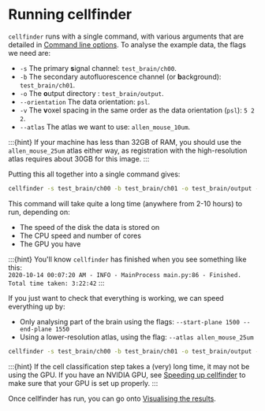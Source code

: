 # Running cellfinder

`cellfinder` runs with a single command, with various arguments that are detailed in [Command line options](/documentation/cellfinder/user-guide/command-line/cli). To analyse the example data, the flags we need are:

- `-s` The primary **s**ignal channel: `test_brain/ch00`.
- `-b` The secondary autofluorescence channel (or **b**ackground): `test_brain/ch01`.
- `-o` The **o**utput directory :  `test_brain/output`.
- `--orientation` The data orientation: `psl`.
- `-v` The **v**oxel spacing in the same order as the data orientation (`psl`): `5 2 2`.
- `--atlas` The atlas we want to use: `allen_mouse_10um`.

:::{hint}
If your machine has less than 32GB of RAM, you should use the `allen_mouse_25um` atlas either way, as registration with the high-resolution atlas requires about 30GB for this image.
:::

Putting this all together into a single command gives:

```bash
cellfinder -s test_brain/ch00 -b test_brain/ch01 -o test_brain/output -v 5 2 2 --orientation psl --atlas allen_mouse_10um
```

This command will take quite a long time (anywhere from 2-10 hours) to run, depending on:

- The speed of the disk the data is stored on
- The CPU speed and number of cores
- The GPU you have

:::{hint}
You'll know `cellfinder` has finished when you see something like this:  
`2020-10-14 00:07:20 AM - INFO - MainProcess main.py:86 - Finished. Total time taken: 3:22:42`
:::

If you just want to check that everything is working, we can speed everything up by:

- Only analysing part of the brain using the flags: `--start-plane 1500 --end-plane 1550`
- Using a lower-resolution atlas, using the flag: `--atlas allen_mouse_25um`

```bash
cellfinder -s test_brain/ch00 -b test_brain/ch01 -o test_brain/output -v 5 2 2 --orientation psl --atlas allen_mouse_25um --start-plane 1500 --end-plane 1550
```

:::{hint}
If the cell classification step takes a (very) long time, it may not be using the GPU.
If you have an NVIDIA GPU, see [Speeding up cellfinder](/documentation/cellfinder/troubleshooting/speed-up) to make sure that your GPU is set up properly.
:::

Once cellfinder has run, you can go onto [Visualising the results](visualising-the-results).
